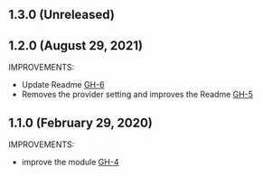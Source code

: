 ## 1.3.0 (Unreleased)
## 1.2.0 (August 29, 2021)

IMPROVEMENTS:

- Update Readme [GH-6](https://github.com/terraform-alicloud-modules/terraform-alicloud-table-store/pull/6)
- Removes the provider setting and improves the Readme [GH-5](https://github.com/terraform-alicloud-modules/terraform-alicloud-table-store/pull/5)

## 1.1.0 (February 29, 2020)

IMPROVEMENTS:

- improve the module [GH-4](https://github.com/terraform-alicloud-modules/terraform-alicloud-table-store/pull/4)
